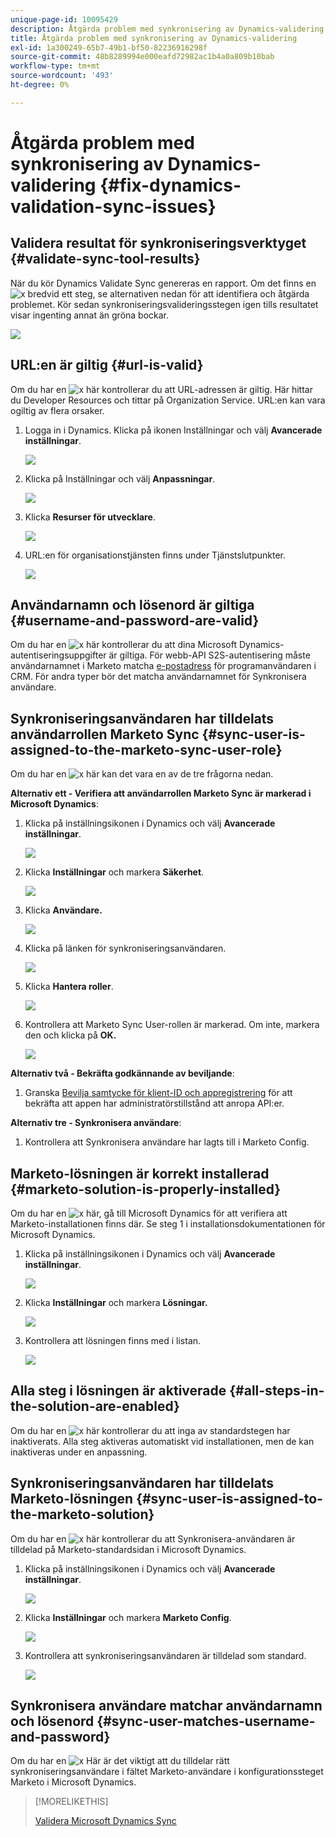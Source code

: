 ```yaml
---
unique-page-id: 10095429
description: Åtgärda problem med synkronisering av Dynamics-validering - Marketo Docs - produktdokumentation
title: Åtgärda problem med synkronisering av Dynamics-validering
exl-id: 1a300249-65b7-49b1-bf50-82236916298f
source-git-commit: 48b8289994e000eafd72982ac1b4a0a809b10bab
workflow-type: tm+mt
source-wordcount: '493'
ht-degree: 0%

---
```


# Åtgärda problem med synkronisering av Dynamics-validering {#fix-dynamics-validation-sync-issues}

## Validera resultat för synkroniseringsverktyget {#validate-sync-tool-results}

När du kör Dynamics Validate Sync genereras en rapport. Om det finns en ![x](assets/delete.png) bredvid ett steg, se alternativen nedan för att identifiera och åtgärda problemet. Kör sedan synkroniseringsvalideringsstegen igen tills resultatet visar ingenting annat än gröna bockar.

![](assets/image2015-9-22-15-3a58-3a12.png)

## URL:en är giltig {#url-is-valid}

Om du har en ![x](assets/delete.png) här kontrollerar du att URL-adressen är giltig. Här hittar du Developer Resources och tittar på Organization Service. URL:en kan vara ogiltig av flera orsaker.

1. Logga in i Dynamics. Klicka på ikonen Inställningar och välj **Avancerade inställningar**.

   ![](assets/one.png)

1. Klicka på Inställningar och välj **Anpassningar**.

   ![](assets/two.png)

1. Klicka **Resurser för utvecklare**.

   ![](assets/three.png)

1. URL:en för organisationstjänsten finns under Tjänstslutpunkter.

   ![](assets/four.png)

## Användarnamn och lösenord är giltiga {#username-and-password-are-valid}

Om du har en ![x](assets/delete.png) här kontrollerar du att dina Microsoft Dynamics-autentiseringsuppgifter är giltiga. För webb-API S2S-autentisering måste användarnamnet i Marketo matcha [e-postadress](https://docs.microsoft.com/en-us/power-platform/admin/manage-application-users#view-or-edit-the-details-of-an-application-user) för programanvändaren i CRM. För andra typer bör det matcha användarnamnet för Synkronisera användare.

## Synkroniseringsanvändaren har tilldelats användarrollen Marketo Sync {#sync-user-is-assigned-to-the-marketo-sync-user-role}

Om du har en ![x](assets/delete.png) här kan det vara en av de tre frågorna nedan.

**Alternativ ett - Verifiera att användarrollen Marketo Sync är markerad i Microsoft Dynamics**:

1. Klicka på inställningsikonen i Dynamics och välj **Avancerade inställningar**.

   ![](assets/one.png)

1. Klicka **Inställningar** och markera **Säkerhet**.

   ![](assets/six.png)

1. Klicka **Användare.**

   ![](assets/image2015-9-24-9-3a47-3a25.png)

1. Klicka på länken för synkroniseringsanvändaren.

   ![](assets/seven.png)

1. Klicka **Hantera roller**.

   ![](assets/eight.png)

1. Kontrollera att Marketo Sync User-rollen är markerad. Om inte, markera den och klicka på **OK.**

   ![](assets/image2015-9-24-9-3a59-3a21.png)

**Alternativ två - Bekräfta godkännande av beviljande**:

1. Granska [Bevilja samtycke för klient-ID och appregistrering](/help/marketo/product-docs/crm-sync/microsoft-dynamics-sync/sync-setup/grant-consent-for-client-id-and-app-registration.md) för att bekräfta att appen har administratörstillstånd att anropa API:er.

**Alternativ tre - Synkronisera användare**:

1. Kontrollera att Synkronisera användare har lagts till i Marketo Config.

## Marketo-lösningen är korrekt installerad {#marketo-solution-is-properly-installed}

Om du har en ![x](assets/delete.png) här, gå till Microsoft Dynamics för att verifiera att Marketo-installationen finns där. Se steg 1 i installationsdokumentationen för Microsoft Dynamics.

1. Klicka på inställningsikonen i Dynamics och välj **Avancerade inställningar**.

   ![](assets/one.png)

1. Klicka **Inställningar** och markera **Lösningar.**

   ![](assets/eleven.png)

1. Kontrollera att lösningen finns med i listan.

   ![](assets/twelve.png)

## Alla steg i lösningen är aktiverade {#all-steps-in-the-solution-are-enabled}

Om du har en ![x](assets/delete.png) här kontrollerar du att inga av standardstegen har inaktiverats. Alla steg aktiveras automatiskt vid installationen, men de kan inaktiveras under en anpassning.

## Synkroniseringsanvändaren har tilldelats Marketo-lösningen {#sync-user-is-assigned-to-the-marketo-solution}

Om du har en ![x](assets/delete.png) här kontrollerar du att Synkronisera-användaren är tilldelad på Marketo-standardsidan i Microsoft Dynamics.

1. Klicka på inställningsikonen i Dynamics och välj **Avancerade inställningar**.

   ![](assets/one.png)

1. Klicka **Inställningar** och markera **Marketo Config**.

   ![](assets/thirteen.png)

1. Kontrollera att synkroniseringsanvändaren är tilldelad som standard.

   ![](assets/fourteen.png)

## Synkronisera användare matchar användarnamn och lösenord {#sync-user-matches-username-and-password}

Om du har en ![x](assets/delete.png) Här är det viktigt att du tilldelar rätt synkroniseringsanvändare i fältet Marketo-användare i konfigurationssteget Marketo i Microsoft Dynamics.

>[!MORELIKETHIS]
>
>[Validera Microsoft Dynamics Sync](/help/marketo/product-docs/crm-sync/microsoft-dynamics-sync/sync-setup/validate-microsoft-dynamics-sync.md)
